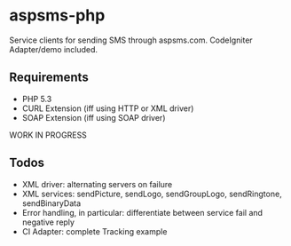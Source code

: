 aspsms-php
==========

Service clients for sending SMS through aspsms.com. CodeIgniter Adapter/demo included.


Requirements
----------

 - PHP 5.3
 - CURL Extension (iff using HTTP or XML driver)
 - SOAP Extension (iff using SOAP driver)



WORK IN PROGRESS

Todos
----------

 - XML driver: alternating servers on failure
 - XML services: sendPicture, sendLogo, sendGroupLogo, sendRingtone, sendBinaryData
 - Error handling, in particular: differentiate between service fail and negative reply
 - CI Adapter: complete Tracking example
 